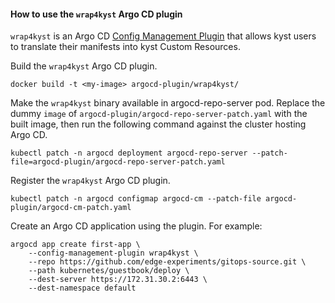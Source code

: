 #### How to use the `wrap4kyst` Argo CD plugin

`wrap4kyst` is an Argo CD [Config Management Plugin](https://argo-cd.readthedocs.io/en/stable/user-guide/config-management-plugins/) that allows kyst users to translate their manifests into kyst Custom Resources.

Build the `wrap4kyst` Argo CD plugin.
```shell
docker build -t <my-image> argocd-plugin/wrap4kyst/
```

Make the `wrap4kyst` binary available in argocd-repo-server pod.
Replace the dummy `image` of `argocd-plugin/argocd-repo-server-patch.yaml` with the built image, then run the following command against the cluster hosting Argo CD.
```shell
kubectl patch -n argocd deployment argocd-repo-server --patch-file=argocd-plugin/argocd-repo-server-patch.yaml
```

Register the `wrap4kyst` Argo CD plugin.
```shell
kubectl patch -n argocd configmap argocd-cm --patch-file argocd-plugin/argocd-cm-patch.yaml
```

Create an Argo CD application using the plugin. For example:
```shell
argocd app create first-app \
    --config-management-plugin wrap4kyst \
    --repo https://github.com/edge-experiments/gitops-source.git \
    --path kubernetes/guestbook/deploy \
    --dest-server https://172.31.30.2:6443 \
    --dest-namespace default
```
